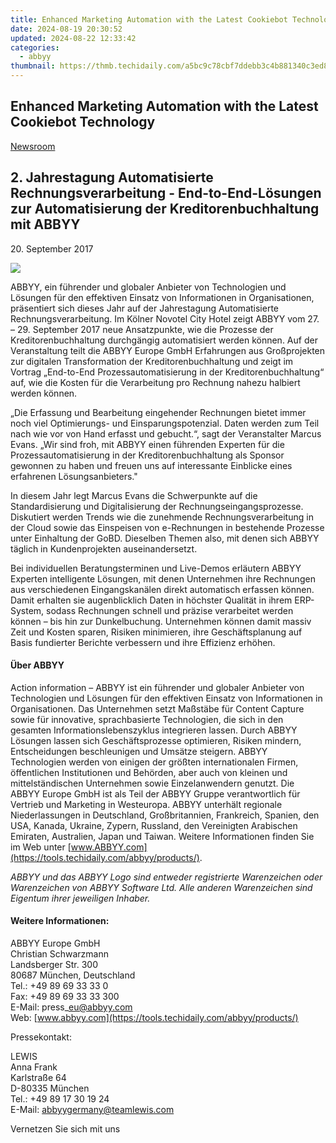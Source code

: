 ```yaml
---
title: Enhanced Marketing Automation with the Latest Cookiebot Technology
date: 2024-08-19 20:30:52
updated: 2024-08-22 12:33:42
categories:
  - abbyy
thumbnail: https://thmb.techidaily.com/a5bc9c78cbf7ddebb3c4b881340c3ed8f01e0b70f6fee4b10bf3f28b3b2740fa.jpg
---
```


## Enhanced Marketing Automation with the Latest Cookiebot Technology

[Newsroom](https://tools.techidaily.com/abbyy/products/)

## 2\. Jahrestagung Automatisierte Rechnungsverarbeitung - End-to-End-Lösungen zur Automatisierung der Kreditorenbuchhaltung mit ABBYY

20\. September 2017

![](https://content.abbyy.com/-/media/project/abbyy/abbyy/branchtemplates/shutterstock_1272462163_1296-x-729.jpg?h=729&iar=0&w=1296)

ABBYY, ein führender und globaler Anbieter von Technologien und Lösungen für den effektiven Einsatz von Informationen in Organisationen, präsentiert sich dieses Jahr auf der Jahrestagung Automatisierte Rechnungsverarbeitung. Im Kölner Novotel City Hotel zeigt ABBYY vom 27\. – 29\. September 2017 neue Ansatzpunkte, wie die Prozesse der Kreditorenbuchhaltung durchgängig automatisiert werden können. Auf der Veranstaltung teilt die ABBYY Europe GmbH Erfahrungen aus Großprojekten zur digitalen Transformation der Kreditorenbuchhaltung und zeigt im Vortrag „End-to-End Prozessautomatisierung in der Kreditorenbuchhaltung“ auf, wie die Kosten für die Verarbeitung pro Rechnung nahezu halbiert werden können.

„Die Erfassung und Bearbeitung eingehender Rechnungen bietet immer noch viel Optimierungs- und Einsparungspotenzial. Daten werden zum Teil nach wie vor von Hand erfasst und gebucht.“, sagt der Veranstalter Marcus Evans. „Wir sind froh, mit ABBYY einen führenden Experten für die Prozessautomatisierung in der Kreditorenbuchhaltung als Sponsor gewonnen zu haben und freuen uns auf interessante Einblicke eines erfahrenen Lösungsanbieters."

In diesem Jahr legt Marcus Evans die Schwerpunkte auf die Standardisierung und Digitalisierung der Rechnungseingangsprozesse. Diskutiert werden Trends wie die zunehmende Rechnungsverarbeitung in der Cloud sowie das Einspeisen von e-Rechnungen in bestehende Prozesse unter Einhaltung der GoBD. Dieselben Themen also, mit denen sich ABBYY täglich in Kundenprojekten auseinandersetzt.

Bei individuellen Beratungsterminen und Live-Demos erläutern ABBYY Experten intelligente Lösungen, mit denen Unternehmen ihre Rechnungen aus verschiedenen Eingangskanälen direkt automatisch erfassen können. Damit erhalten sie augenblicklich Daten in höchster Qualität in ihrem ERP-System, sodass Rechnungen schnell und präzise verarbeitet werden können – bis hin zur Dunkelbuchung. Unternehmen können damit massiv Zeit und Kosten sparen, Risiken minimieren, ihre Geschäftsplanung auf Basis fundierter Berichte verbessern und ihre Effizienz erhöhen.

#### Über ABBYY

Action information – ABBYY ist ein führender und globaler Anbieter von Technologien und Lösungen für den effektiven Einsatz von Informationen in Organisationen. Das Unternehmen setzt Maßstäbe für Content Capture sowie für innovative, sprachbasierte Technologien, die sich in den gesamten Informationslebenszyklus integrieren lassen. Durch ABBYY Lösungen lassen sich Geschäftsprozesse optimieren, Risiken mindern, Entscheidungen beschleunigen und Umsätze steigern. ABBYY Technologien werden von einigen der größten internationalen Firmen, öffentlichen Institutionen und Behörden, aber auch von kleinen und mittelständischen Unternehmen sowie Einzelanwendern genutzt. Die ABBYY Europe GmbH ist als Teil der ABBYY Gruppe verantwortlich für Vertrieb und Marketing in Westeuropa. ABBYY unterhält regionale Niederlassungen in Deutschland, Großbritannien, Frankreich, Spanien, den USA, Kanada, Ukraine, Zypern, Russland, den Vereinigten Arabischen Emiraten, Australien, Japan und Taiwan. Weitere Informationen finden Sie im Web unter [www.ABBYY.com](https://tools.techidaily.com/abbyy/products/).

_ABBYY und das ABBYY Logo sind entweder registrierte Warenzeichen oder Warenzeichen von ABBYY Software Ltd. Alle anderen Warenzeichen sind Eigentum ihrer jeweiligen Inhaber._ 

#### Weitere Informationen:

ABBYY Europe GmbH  
Christian Schwarzmann  
Landsberger Str. 300   
80687 München, Deutschland   
Tel.: +49 89 69 33 33 0  
Fax: +49 89 69 33 33 300  
E-Mail: press\_eu@abbyy.com  
Web: [www.abbyy.com](https://tools.techidaily.com/abbyy/products/)

Pressekontakt:

LEWIS  
Anna Frank  
Karlstraße 64  
D-80335 München  
Tel.: +49 89 17 30 19 24  
E-Mail: [abbyygermany@teamlewis.com](https://tools.techidaily.com/abbyy/products/)

  
Vernetzen Sie sich mit uns

<ins class="adsbygoogle"
     style="display:block"
     data-ad-format="autorelaxed"
     data-ad-client="ca-pub-7571918770474297"
     data-ad-slot="1223367746"></ins>



<ins class="adsbygoogle"
     style="display:block"
     data-ad-client="ca-pub-7571918770474297"
     data-ad-slot="8358498916"
     data-ad-format="auto"
     data-full-width-responsive="true"></ins>
